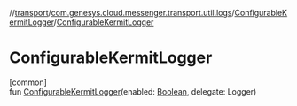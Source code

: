 //[transport](../../../index.md)/[com.genesys.cloud.messenger.transport.util.logs](../index.md)/[ConfigurableKermitLogger](index.md)/[ConfigurableKermitLogger](-configurable-kermit-logger.md)

# ConfigurableKermitLogger

[common]\
fun [ConfigurableKermitLogger](-configurable-kermit-logger.md)(enabled: [Boolean](https://kotlinlang.org/api/latest/jvm/stdlib/kotlin/-boolean/index.html), delegate: Logger)
